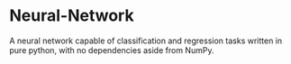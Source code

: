 # Neural-Network

A neural network capable of classification and regression tasks written in pure python, with no dependencies aside from NumPy.
